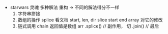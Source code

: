 - starwars 灵魂
  多种解法 重构 -> 不同的解法得分不一样 
  1. 字符串拼接
  2. 数组的操作
    splice 看文档  start, len, dir
    slice start end 
    array 对它的修改
  3. 链式调用 chain 
  返回值是数组
    arr
      .splice()  // 副作用， 切
      .join() // 最后 